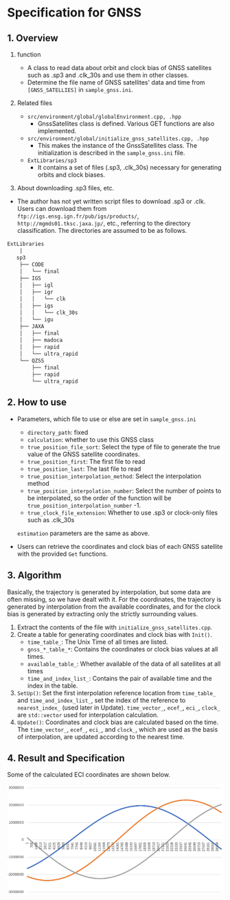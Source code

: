 # Specification for GNSS

## 1. Overview
1. function
    - A class to read data about orbit and clock bias of GNSS satellites such as .sp3 and .clk_30s and use them in other classes.
    - Determine the file name of GNSS satellites' data and time from `[GNSS_SATELLIES]` in `sample_gnss.ini`.

2. Related files
    - `src/environment/global/globalEnvironment.cpp, .hpp`
      - GnssSatellites class is defined. Various GET functions are also implemented.
    - `src/environment/global/initialize_gnss_satellites.cpp, .hpp`
      - This makes the instance of the GnssSatellites class. The initialization is described in the `sample_gnss.ini` file. 
    - `ExtLibraries/sp3`
      - It contains a set of files (.sp3, .clk_30s) necessary for generating orbits and clock biases.

3. About downloading .sp3 files, etc.
- The author has not yet written script files to download .sp3 or .clk. Users can download them from `ftp://igs.ensg.ign.fr/pub/igs/products/`, `http://mgmds01.tksc.jaxa.jp/`, etc., referring to the directory classification. The directories are assumed to be as follows.
```
ExtLibraries  
    |  
   sp3  
    ├── CODE  
    │   └── final  
    ├── IGS  
    │   ├── igl    
    │   ├── igr
    │   │   └── clk
    │   ├── igs  
    │   │   └── clk_30s
    │   └── igu
    ├── JAXA
    │   ├── final
    │   ├── madoca
    │   ├── rapid
    │   └── ultra_rapid
    └── QZSS
        ├── final
        ├── rapid
        └── ultra_rapid
```

## 2. How to use
- Parameters, which file to use or else are set in `sample_gnss.ini`
    - `directory_path`: fixed
    - `calculation`: whether to use this GNSS class
    - `true_position_file_sort`: Select the type of file to generate the true value of the GNSS satellite coordinates.
    - `true_position_first`: The first file to read
    - `true_position_last`: The last file to read
    - `true_position_interpolation_method`: Select the interpolation method
    - `true_position_interpolation_number`: Select the number of points to be interpolated, so the order of the function will be `true_position_interpolation_number` -1.
    - `true_clock_file_extension`: Whether to use .sp3 or clock-only files such as .clk_30s  

  `estimation` parameters are the same as above.

- Users can retrieve the coordinates and clock bias of each GNSS satellite with the provided `Get` functions.  

## 3. Algorithm
Basically, the trajectory is generated by interpolation, but some data are often missing, so we have dealt with it. For the coordinates, the trajectory is generated by interpolation from the available coordinates, and for the clock bias is generated by extracting only the strictly surrounding values. 

1. Extract the contents of the file with `initialize_gnss_satellites.cpp`.
2. Create a table for generating coordinates and clock bias with `Init()`.
    - `time_table_`: The Unix Time of all times are listed.
    - `gnss_*_table_*`: Contains the coordinates or clock bias values at all times.
    - `available_table_`: Whether available of the data of all satellites at all times
    - `time_and_index_list_`: Contains the pair of available time and the index in the table. 
3. `SetUp()`: Set the first interpolation reference location from `time_table_` and `time_and_index_list_`, set the index of the reference to `nearest_index_` (used later in Update). `time_vector_`, `ecef_`, `eci_`, `clock_` are `std::vector` used for interpolation calculation.
4. `Update()`: Coordinates and clock bias are calculated based on the time. The `time_vector_`, `ecef_`, `eci_`, and `clock_`, which are used as the basis of interpolation, are updated according to the nearest time.

## 4. Result and Specification
Some of the calculated ECI coordinates are shown below.

<img src="./figs/result_gnss.png" style = "zoom: 75%">

